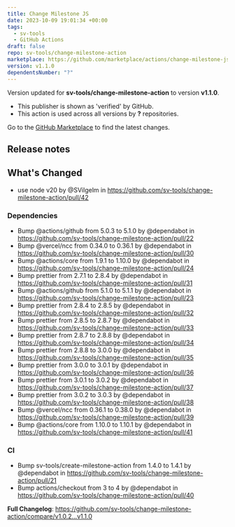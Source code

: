 ```yaml
---
title: Change Milestone JS
date: 2023-10-09 19:01:34 +00:00
tags:
  - sv-tools
  - GitHub Actions
draft: false
repo: sv-tools/change-milestone-action
marketplace: https://github.com/marketplace/actions/change-milestone-js
version: v1.1.0
dependentsNumber: "?"
---
```



Version updated for **sv-tools/change-milestone-action** to version **v1.1.0**.
- This publisher is shown as 'verified' by GitHub.
- This action is used across all versions by **?** repositories.

Go to the [GitHub Marketplace](https://github.com/marketplace/actions/change-milestone-js) to find the latest changes.

## Release notes

## What's Changed

* use node v20 by @SVilgelm in https://github.com/sv-tools/change-milestone-action/pull/42

### Dependencies

* Bump @actions/github from 5.0.3 to 5.1.0 by @dependabot in https://github.com/sv-tools/change-milestone-action/pull/22
* Bump @vercel/ncc from 0.34.0 to 0.36.1 by @dependabot in https://github.com/sv-tools/change-milestone-action/pull/30
* Bump @actions/core from 1.9.1 to 1.10.0 by @dependabot in https://github.com/sv-tools/change-milestone-action/pull/24
* Bump prettier from 2.7.1 to 2.8.4 by @dependabot in https://github.com/sv-tools/change-milestone-action/pull/31
* Bump @actions/github from 5.1.0 to 5.1.1 by @dependabot in https://github.com/sv-tools/change-milestone-action/pull/23
* Bump prettier from 2.8.4 to 2.8.5 by @dependabot in https://github.com/sv-tools/change-milestone-action/pull/32
* Bump prettier from 2.8.5 to 2.8.7 by @dependabot in https://github.com/sv-tools/change-milestone-action/pull/33
* Bump prettier from 2.8.7 to 2.8.8 by @dependabot in https://github.com/sv-tools/change-milestone-action/pull/34
* Bump prettier from 2.8.8 to 3.0.0 by @dependabot in https://github.com/sv-tools/change-milestone-action/pull/35
* Bump prettier from 3.0.0 to 3.0.1 by @dependabot in https://github.com/sv-tools/change-milestone-action/pull/36
* Bump prettier from 3.0.1 to 3.0.2 by @dependabot in https://github.com/sv-tools/change-milestone-action/pull/37
* Bump prettier from 3.0.2 to 3.0.3 by @dependabot in https://github.com/sv-tools/change-milestone-action/pull/38
* Bump @vercel/ncc from 0.36.1 to 0.38.0 by @dependabot in https://github.com/sv-tools/change-milestone-action/pull/39
* Bump @actions/core from 1.10.0 to 1.10.1 by @dependabot in https://github.com/sv-tools/change-milestone-action/pull/41

### CI
* Bump sv-tools/create-milestone-action from 1.4.0 to 1.4.1 by @dependabot in https://github.com/sv-tools/change-milestone-action/pull/21
* Bump actions/checkout from 3 to 4 by @dependabot in https://github.com/sv-tools/change-milestone-action/pull/40


**Full Changelog**: https://github.com/sv-tools/change-milestone-action/compare/v1.0.2...v1.1.0
